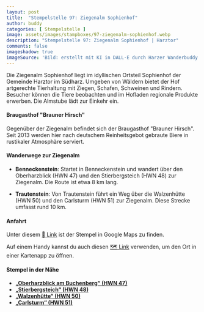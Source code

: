 ```yaml
---
layout: post
title:  "Stempelstelle 97: Ziegenalm Sophienhof"
author: buddy
categories: [ Stempelstelle ]
image: assets/images/stampboxes/97-ziegenalm-sophienhof.webp
description: "Stempelstelle 97: Ziegenalm Sophienhof | Harztor"
comments: false
imageshadow: true
imageSource: 'Bild: erstellt mit KI in DALL·E durch Harzer Wanderbuddy'
---
```


Die Ziegenalm Sophienhof liegt im idyllischen Ortsteil Sophienhof der Gemeinde Harztor im Südharz. Umgeben von Wäldern bietet der Hof artgerechte Tierhaltung mit Ziegen, Schafen, Schweinen und Rindern. Besucher können die Tiere beobachten und im Hofladen regionale Produkte erwerben. Die Almstube lädt zur Einkehr ein.

#### Braugasthof "Brauner Hirsch"

Gegenüber der Ziegenalm befindet sich der Braugasthof "Brauner Hirsch". Seit 2013 werden hier nach deutschem Reinheitsgebot gebraute Biere in rustikaler Atmosphäre serviert.

#### Wanderwege zur Ziegenalm

- **Benneckenstein**: Startet in Benneckenstein und wandert über den Oberharzblick (HWN 47) und den Stierbergsteich (HWN 48) zur Ziegenalm. Die Route ist etwa 8 km lang.

- **Trautenstein**: Von Trautenstein führt ein Weg über die Walzenhütte (HWN 50) und den Carlsturm (HWN 51) zur Ziegenalm. Diese Strecke umfasst rund 10 km.

#### Anfahrt

Unter diesem [📍 Link](https://www.google.com/maps/dir/?api=1&origin=&destination=51.63259%2C%2010.79096) ist der Stempel in Google Maps zu finden.

<div class="android-only">
  Auf einem Handy kannst du auch diesen 
  <a href="geo:51.63259,10.79096">🗺️ Link</a> 
  verwenden, um den Ort in einer Kartenapp zu öffnen.
  <p></p>
</div>

#### Stempel in der Nähe

- [**„Oberharzblick am Buchenberg“ (HWN 47)**](/stempelstelle-47-oberharzblick-am-buchberg-am-buchenberg)
- [**„Stierbergsteich“ (HWN 48)**](/stempelstelle-48-stierbergsteich)
- [**„Walzenhütte“ (HWN 50)**](/stempelstelle-50-walzenhuette)
- [**„Carlsturm“ (HWN 51)**](/stempelstelle-51-carlsturm)
